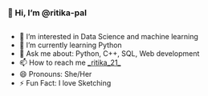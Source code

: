 <h3> 👋 Hi, I’m @ritika-pal</h3>
<h2></h2>
<ul>
<li> 👀 I’m interested in Data Science and machine learning</li>
<li> 🌱 I’m currently learning Python</li>
<li>💬 Ask me about: Python, C++, SQL, Web development</li>
<li> 📫 How to reach me <a href="https://www.instagram.com/_ritika_21_/">_ritika_21_</a></li>
<li> 😄 Pronouns: She/Her</li>
<li> ⚡ Fun Fact: I love Sketching</li>
</ul>
<p><a href="![Github stats](https://github-readme-stats.vercel.app/api?username=ritika-pal&theme=highcontrast&show_icons=true&count_private=true)"><img src="![Github stats](https://github-readme-stats.vercel.app/api?username=ritika-pal&theme=highcontrast&show_icons=true&count_private=true)" alt'"Github Stats" data-canonical-src="![Github stats](https://github-readme-stats.vercel.app/api?username=ritika-pal</p>

<!---
ritika-pal/ritika-pal is a ✨ special ✨ repository because its `README.md` (this file) appears on your GitHub profile.
You can click the Preview link to take a look at your changes.
--->
